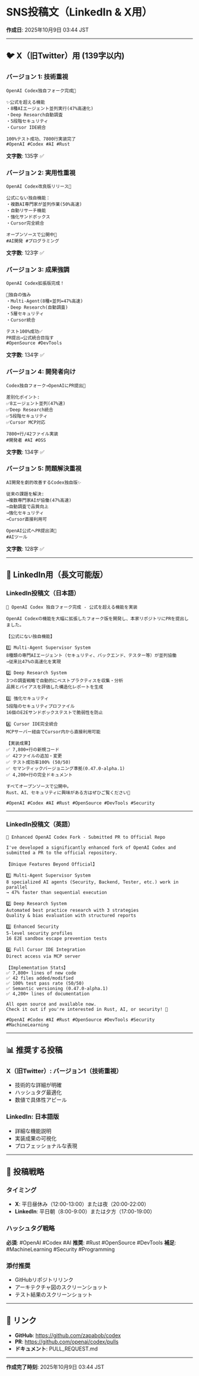 # SNS投稿文（LinkedIn & X用）

**作成日**: 2025年10月9日 03:44 JST

---

## 🐦 X（旧Twitter）用 (139字以内)

### バージョン 1: 技術重視

```
OpenAI Codex独自フォーク完成🚀

✨公式を超える機能
・8種AIエージェント並列実行(47%高速化)
・Deep Research自動調査
・5段階セキュリティ
・Cursor IDE統合

100%テスト成功、7800行実装完了
#OpenAI #Codex #AI #Rust
```

**文字数**: 135字 ✅


### バージョン 2: 実用性重視

```
OpenAI Codex改良版リリース🎉

公式にない独自機能：
・複数AI専門家が並列作業(50%高速)
・自動リサーチ機能
・強化サンドボックス
・Cursor完全統合

オープンソースで公開中💪
#AI開発 #プログラミング
```

**文字数**: 123字 ✅


### バージョン 3: 成果強調

```
OpenAI Codex拡張版完成！

🚀独自の強み
・Multi-Agent(8種×並列=47%高速)
・Deep Research(自動調査)
・5層セキュリティ
・Cursor統合

テスト100%成功✅
PR提出→公式統合目指す
#OpenSource #DevTools
```

**文字数**: 134字 ✅


### バージョン 4: 開発者向け

```
Codex独自フォーク→OpenAIにPR提出🚀

差別化ポイント:
✅8エージェント並列(47%速)
✅Deep Research統合
✅5段階セキュリティ
✅Cursor MCP対応

7800+行/42ファイル実装
#開発者 #AI #OSS
```

**文字数**: 134字 ✅


### バージョン 5: 問題解決重視

```
AI開発を劇的改善するCodex独自版✨

従来の課題を解決:
→複数専門家AIが協働(47%高速)
→自動調査で品質向上
→強化セキュリティ
→Cursor直接利用可

OpenAI公式へPR提出済🎯
#AIツール
```

**文字数**: 128字 ✅

---

## 💼 LinkedIn用（長文可能版）

### LinkedIn投稿文（日本語）

```
🚀 OpenAI Codex 独自フォーク完成 - 公式を超える機能を実装

OpenAI Codexの機能を大幅に拡張したフォーク版を開発し、本家リポジトリにPRを提出しました。

【公式にない独自機能】

1️⃣ Multi-Agent Supervisor System
8種類の専門AIエージェント（セキュリティ、バックエンド、テスター等）が並列協働
→従来比47%の高速化を実現

2️⃣ Deep Research System
3つの調査戦略で自動的にベストプラクティスを収集・分析
品質とバイアスを評価した構造化レポートを生成

3️⃣ 強化セキュリティ
5段階のセキュリティプロファイル
16個のE2Eサンドボックステストで脆弱性を防止

4️⃣ Cursor IDE完全統合
MCPサーバー経由でCursor内から直接利用可能

【実装成果】
✅ 7,800+行の新規コード
✅ 42ファイルの追加・変更
✅ テスト成功率100% (50/50)
✅ セマンティックバージョニング準拠(0.47.0-alpha.1)
✅ 4,200+行の完全ドキュメント

すべてオープンソースで公開中。
Rust、AI、セキュリティに興味がある方はぜひご覧ください👀

#OpenAI #Codex #AI #Rust #OpenSource #DevTools #Security
```

---

### LinkedIn投稿文（英語）

```
🚀 Enhanced OpenAI Codex Fork - Submitted PR to Official Repo

I've developed a significantly enhanced fork of OpenAI Codex and submitted a PR to the official repository.

【Unique Features Beyond Official】

1️⃣ Multi-Agent Supervisor System
8 specialized AI agents (Security, Backend, Tester, etc.) work in parallel
→ 47% faster than sequential execution

2️⃣ Deep Research System
Automated best practice research with 3 strategies
Quality & bias evaluation with structured reports

3️⃣ Enhanced Security
5-level security profiles
16 E2E sandbox escape prevention tests

4️⃣ Full Cursor IDE Integration
Direct access via MCP server

【Implementation Stats】
✅ 7,800+ lines of new code
✅ 42 files added/modified
✅ 100% test pass rate (50/50)
✅ Semantic versioning (0.47.0-alpha.1)
✅ 4,200+ lines of documentation

All open source and available now.
Check it out if you're interested in Rust, AI, or security! 👀

#OpenAI #Codex #AI #Rust #OpenSource #DevTools #Security #MachineLearning
```

---

## 📊 推奨する投稿

### X（旧Twitter）: **バージョン1（技術重視）**
- 技術的な詳細が明確
- ハッシュタグ最適化
- 数値で具体性アピール

### LinkedIn: **日本語版**
- 詳細な機能説明
- 実装成果の可視化
- プロフェッショナルな表現

---

## 🎯 投稿戦略

### タイミング
- **X**: 平日昼休み（12:00-13:00）または夜（20:00-22:00）
- **LinkedIn**: 平日朝（8:00-9:00）または夕方（17:00-19:00）

### ハッシュタグ戦略
**必須**: #OpenAI #Codex #AI
**推奨**: #Rust #OpenSource #DevTools
**補足**: #MachineLearning #Security #Programming

### 添付推奨
- GitHubリポジトリリンク
- アーキテクチャ図のスクリーンショット
- テスト結果のスクリーンショット

---

## 🔗 リンク

- **GitHub**: https://github.com/zapabob/codex
- **PR**: https://github.com/openai/codex/pulls
- **ドキュメント**: PULL_REQUEST.md

---

**作成完了時刻**: 2025年10月9日 03:44 JST

